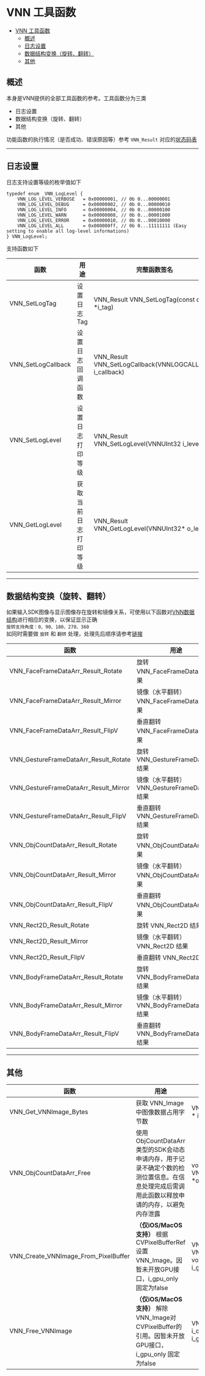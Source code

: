 # VNN 工具函数
- [VNN 工具函数](#vnn-工具函数)
  - [概述](#概述)
  - [日志设置](#日志设置)
  - [数据结构变换（旋转、翻转）](#数据结构变换旋转翻转)
  - [其他](#其他)

## 概述

本身是VNN提供的全部工具函数的参考。工具函数分为三类
- 日志设置
- 数据结构变换（旋转、翻转）
- 其他

功能函数的执行情况（是否成功、错误原因等）参考 ```VNN_Result``` 对应的[状态码表](./status_code.md)

---

## 日志设置
日志支持设置等级的枚举值如下

    typedef enum _VNN_LogLevel {
        VNN_LOG_LEVEL_VERBOSE   = 0x00000001, // 0b 0...00000001
        VNN_LOG_LEVEL_DEBUG     = 0x00000002, // 0b 0...00000010
        VNN_LOG_LEVEL_INFO      = 0x00000004, // 0b 0...00000100
        VNN_LOG_LEVEL_WARN      = 0x00000008, // 0b 0...00001000
        VNN_LOG_LEVEL_ERROR     = 0x00000010, // 0b 0...00010000
        VNN_LOG_LEVEL_ALL       = 0x000000ff, // 0b 0...11111111 (Easy setting to enable all log-level informations)
    } VNN_LogLevel;

支持函数如下

| 函数               | 用途                 | 完整函数签名                                             |
| ------------------ | -------------------- | -------------------------------------------------------- |
| VNN_SetLogTag      | 设置日志Tag          | VNN_Result VNN_SetLogTag(const char *i_tag)              |
| VNN_SetLogCallback | 设置日志回调函数     | VNN_Result VNN_SetLogCallback(VNNLOGCALLBACK i_callback) |
| VNN_SetLogLevel    | 设置日志打印等级     | VNN_Result VNN_SetLogLevel(VNNUInt32 i_level)            |
| VNN_GetLogLevel    | 获取当前日志打印等级 | VNN_Result VNN_GetLogLevel(VNNUInt32* o_level)           |

---

## 数据结构变换（旋转、翻转）
如果输入SDK图像与显示图像存在旋转和镜像关系，可使用以下函数对[VNN数据结构](./vnn_data_structure.md)进行相应的变换，以保证显示正确   
```旋转支持角度：0、90、180、270、360```   
如同时需要做 ```旋转``` 和  ```翻转``` 处理，处理先后顺序请参考[链接](./how_to_use_vnn_image.md#朝向描述-ori_fmt-及其类型-vnn_orient_fmt)   

| 函数                                  | 用途                                         | 完整函数签名                                                                                |
| ------------------------------------- | -------------------------------------------- | ------------------------------------------------------------------------------------------- |
| VNN_FaceFrameDataArr_Result_Rotate    | 旋转VNN_FaceFrameDataArr 结果                | VNN_Result VNN_FaceFrameDataArr_Result_Rotate(VNN_FaceFrameDataArr* data, int rotate);      |
| VNN_FaceFrameDataArr_Result_Mirror    | 镜像（水平翻转）VNN_FaceFrameDataArr 结果    | VNN_Result VNN_FaceFrameDataArr_Result_Mirror(VNN_FaceFrameDataArr* data)                   |
| VNN_FaceFrameDataArr_Result_FlipV     | 垂直翻转 VNN_FaceFrameDataArr 结果           | VNN_Result VNN_FaceFrameDataArr_Result_FlipV(VNN_FaceFrameDataArr* data)                    |
| VNN_GestureFrameDataArr_Result_Rotate | 旋转 VNN_GestureFrameDataArr 结果            | VNN_Result VNN_GestureFrameDataArr_Result_Rotate(VNN_GestureFrameDataArr* data, int rotate) |
| VNN_GestureFrameDataArr_Result_Mirror | 镜像（水平翻转）VNN_GestureFrameDataArr 结果 | VNN_Result VNN_GestureFrameDataArr_Result_Mirror(VNN_GestureFrameDataArr* data)             |
| VNN_GestureFrameDataArr_Result_FlipV  | 垂直翻转 VNN_GestureFrameDataArr 结果        | VNN_Result VNN_GestureFrameDataArr_Result_FlipV(VNN_GestureFrameDataArr* data)              |
| VNN_ObjCountDataArr_Result_Rotate     | 旋转 VNN_ObjCountDataArr 结果                | VNN_Result VNN_ObjCountDataArr_Result_Rotate(VNN_ObjCountDataArr* data, int rotate)         |
| VNN_ObjCountDataArr_Result_Mirror     | 镜像（水平翻转）VNN_ObjCountDataArr 结果     | VNN_Result VNN_ObjCountDataArr_Result_Mirror(VNN_ObjCountDataArr* data)                     |
| VNN_ObjCountDataArr_Result_FlipV      | 垂直翻转 VNN_ObjCountDataArr 结果            | VNN_Result VNN_ObjCountDataArr_Result_FlipV(VNN_ObjCountDataArr* data)                      |
| VNN_Rect2D_Result_Rotate              | 旋转 VNN_Rect2D 结果                         | VNN_Result VNN_Rect2D_Result_Rotate(VNN_Rect2D* data, int rotate)                           |
| VNN_Rect2D_Result_Mirror              | 镜像（水平翻转）VNN_Rect2D 结果              | VNN_Result VNN_Rect2D_Result_Mirror(VNN_Rect2D* data)                                       |
| VNN_Rect2D_Result_FlipV               | 垂直翻转 VNN_Rect2D 结果                     | VNN_Result VNN_Rect2D_Result_FlipV(VNN_Rect2D* data)                                        |
| VNN_BodyFrameDataArr_Result_Rotate    | 旋转 VNN_BodyFrameDataArr 结果               | VNN_Result VNN_BodyFrameDataArr_Result_Rotate(VNN_BodyFrameDataArr* data, int rotate)       |
| VNN_BodyFrameDataArr_Result_Mirror    | 镜像（水平翻转） VNN_BodyFrameDataArr 结果   | VNN_Result VNN_BodyFrameDataArr_Result_Mirror(VNN_BodyFrameDataArr* data)                   |
| VNN_BodyFrameDataArr_Result_FlipV     | 垂直翻转 VNN_BodyFrameDataArr 结果           | VNN_Result VNN_BodyFrameDataArr_Result_FlipV(VNN_BodyFrameDataArr* data)                    |

---

## 其他
| 函数                                | 用途                                                                                                                                       | 完整函数签名                                                                                                           |
| ----------------------------------- | ------------------------------------------------------------------------------------------------------------------------------------------ | ---------------------------------------------------------------------------------------------------------------------- |
| VNN_Get_VNNImage_Bytes               | 获取 VNN_Image 中图像数据占用字节数                                                                                                        | VNN_Result VNN_Get_VNNImage_Bytes(const void * i_image, unsigned int * o_bytes)                                         |
| VNN_ObjCountDataArr_Free            | 使用ObjCountDataArr类型的SDK会动态申请内存，用于记录不确定个数的检测位置信息。在信息处理完成后需调用此函数以释放申请的内存，以避免内存泄露 | void VNN_ObjCountDataArr_Free(VNN_ObjCountDataArr *obj)                                                                |
| VNN_Create_VNNImage_From_PixelBuffer | **（仅iOS/MacOS支持）** 根据CVPixelBufferRef设置VNN_Image。因暂未开放GPU接口，i_gpu_only 固定为false                                       | VNN_Result VNN_Create_VNNImage_From_PixelBuffer(const void * i_cvpixelbuffer,  void * o_vnimage, const bool i_gpu_only) |
| VNN_Free_VNNImage                    | **（仅iOS/MacOS支持）** 解除VNN_Image对CVPixelBuffer的引用。因暂未开放GPU接口，i_gpu_only 固定为false                                      | VNN_Result VNN_Free_VNNImage(const void * i_cvpixelbuffer, void * io_vnimage, const bool i_gpu_only)                    |
